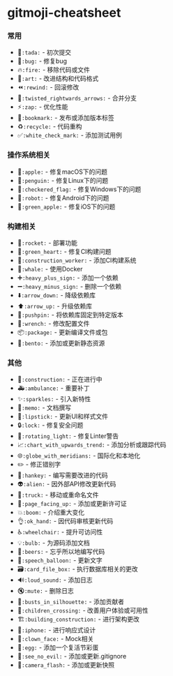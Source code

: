 # gitmoji-cheatsheet

### 常用
* :tada:`:tada:` - 初次提交
* :bug:`:bug:` - 修复bug
* :fire:`:fire:` - 移除代码或文件
* :art:`:art:` - 改进结构和代码格式
* :rewind:`:rewind:` - 回滚修改
* :twisted_rightwards_arrows:`:twisted_rightwards_arrows:` - 合并分支
* :zap:`:zap:` - 优化性能
* :bookmark:`:bookmark:` - 发布或添加版本标签
* :recycle:`:recycle:` - 代码重构
* :white_check_mark:`:white_check_mark:` - 添加测试用例

### 操作系统相关
* :apple:`:apple:` - 修复macOS下的问题
* :penguin:`:penguin:` - 修复Linux下的问题
* :checkered_flag:`:checkered_flag:` - 修复Windows下的问题
* :robot:`:robot:` - 修复Android下的问题
* :green_apple:`:green_apple:` - 修复iOS下的问题

### 构建相关
* :rocket:`:rocket:` - 部署功能
* :green_heart:`:green_heart:` - 修复CI构建问题
* :construction_worker:`:construction_worker:` - 添加CI构建系统
* :whale:`:whale:` - 使用Docker
* :heavy_plus_sign:`:heavy_plus_sign:` - 添加一个依赖
* :heavy_minus_sign:`:heavy_minus_sign:` - 删除一个依赖
* :arrow_down:`:arrow_down:` - 降级依赖库
* :arrow_up:`:arrow_up:` - 升级依赖库
* :pushpin:`:pushpin:` - 将依赖库固定到特定版本
* :wrench:`:wrench:` - 修改配置文件
* :package:`:package:` - 更新编译文件或包
* :bento:`:bento:` - 添加或更新静态资源

### 其他
* :construction:`:construction:` - 正在进行中
* :ambulance:`:ambulance:` - 重要补丁
* :sparkles:`:sparkles:` - 引入新特性
* :memo:`:memo:` - 文档撰写
* :lipstick:`:lipstick:` - 更新UI和样式文件
* :lock:`:lock:` - 修复安全问题
* :rotating_light:`:rotating_light:` - 修复Linter警告
* :chart_with_upwards_trend:`:chart_with_upwards_trend:` - 添加分析或跟踪代码
* :globe_with_meridians:`:globe_with_meridians:` - 国际化和本地化
* :pencil2: - 修正错别字
* :hankey:`:hankey:` - 编写需要改进的代码
* :alien:`:alien:` - 因外部API修改更新代码
* :truck:`:truck:` - 移动或重命名文件
* :page_facing_up:`:page_facing_up:` - 添加或更新许可证
* :boom:`:boom:` - 介绍重大变化
* :ok_hand:`:ok_hand:` - 因代码审核更新代码
* :wheelchair:`:wheelchair:` - 提升可访问性
* :bulb:`:bulb:` - 为源码添加文档
* :beers:`:beers:` - 忘乎所以地编写代码
* :speech_balloon:`:speech_balloon:` - 更新文字
* :card_file_box:`:card_file_box:` - 执行数据库相关的更改
* :loud_sound:`:loud_sound:` - 添加日志
* :mute:`:mute:` - 删除日志
* :busts_in_silhouette:`:busts_in_silhouette:` - 添加贡献者
* :children_crossing:`:children_crossing:` - 改善用户体验或可用性
* :building_construction:`:building_construction:` - 进行架构更改
* :iphone:`:iphone:` - 进行响应式设计
* :clown_face:`:clown_face:` - Mock相关
* :egg:`:egg:` - 添加一个复活节彩蛋
* :see_no_evil:`:see_no_evil:` - 添加或更新.gitignore
* :camera_flash:`:camera_flash:` - 添加或更新快照
